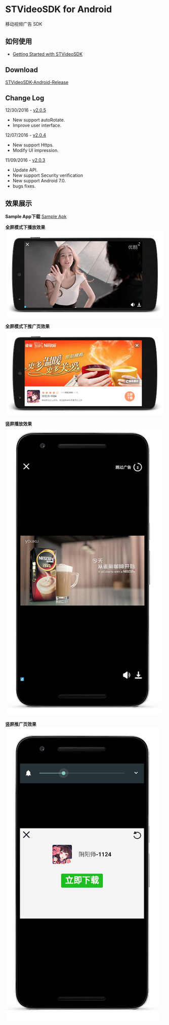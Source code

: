 # STVideoSDK for Android
移动视频广告 SDK

## 如何使用

- [Getting Started with STVideoSDK](https://github.com/shunfei/STVideoSDK-Android/blob/master/Docs/Getting_Started.md)

## Download

[STVideoSDK-Android-Release](https://github.com/shunfei/STVideoSDK-Android/releases)

## Change Log

12/30/2016 - [v2.0.5](https://github.com/shunfei/STVideoSDK-Android/releases/tag/v2.0.5)

* New support autoRotate.
* Improve user interface.

12/07/2016 - [v2.0.4](https://github.com/shunfei/STVideoSDK-Android/releases/tag/v2.0.4)

* New support Https.
* Modify UI impression.

11/09/2016 - [v2.0.3](https://github.com/shunfei/STVideoSDK-Android/releases/tag/v2.0.3)

* Update API.
* New support Security verification
* New support Android 7.0.
* bugs fixes.

## 效果展示

**Sample App下载**
 [Sample Apk](https://raw.githubusercontent.com/shunfei/STVideoSDK-Android/master/STVideoSDKSample/STVideoSDK-sample.apk)

**全屏模式下播放效果**
![full_creen_play](https://raw.githubusercontent.com/shunfei/STVideoSDK-Android/master/Docs/full_screen_play.png)

**全屏模式下推广页效果**
![full_screen_detail](https://raw.githubusercontent.com/shunfei/STVideoSDK-Android/master/Docs//full_screen_detail.png)

**竖屏播放效果**
![window_play](https://raw.githubusercontent.com/shunfei/STVideoSDK-Android/master/Docs/window_play.png)

**竖屏推广页效果**
![window_detail](https://raw.githubusercontent.com/shunfei/STVideoSDK-Android/master/Docs/window_detail.png)



